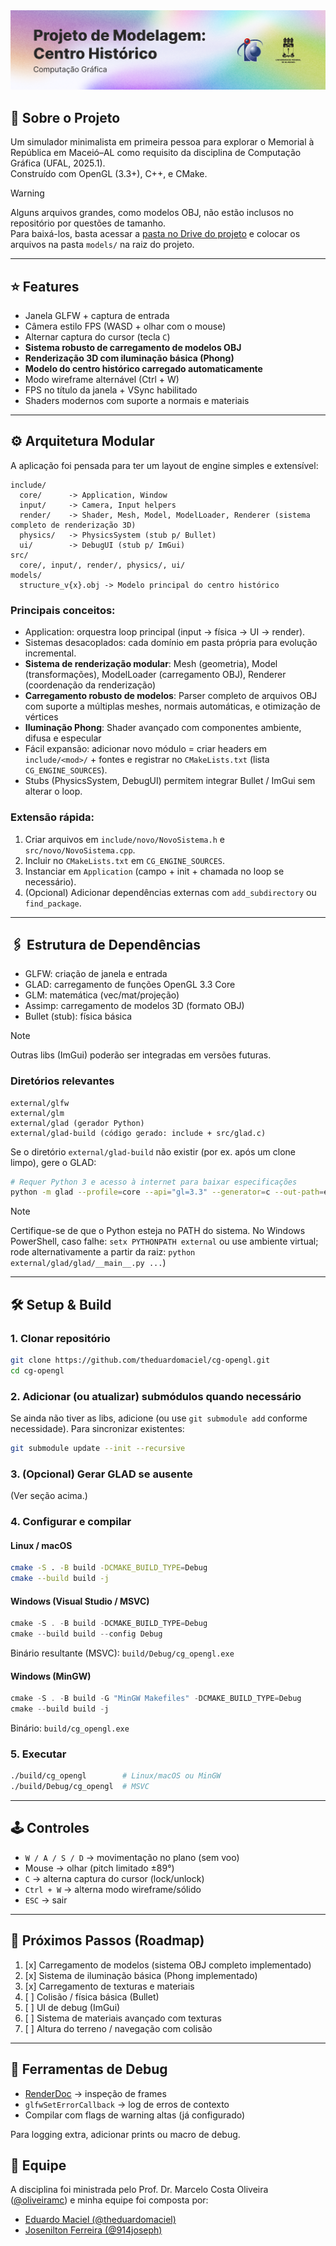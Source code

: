 <picture>
  <source media="(prefers-color-scheme: dark)" srcset="/.github/cover.png">
  <source media="(prefers-color-scheme: light)" srcset="/.github/cover_light.png">
    <img alt="Banner do projeto" src="/.github/cover_light.png">
</picture>

<br />

## 🚶 Sobre o Projeto

Um simulador minimalista em primeira pessoa para explorar o Memorial à República em Maceió–AL como requisito da disciplina de Computação Gráfica (UFAL, 2025.1).  
Construído com OpenGL (3.3+), C++, e CMake.

> [!WARNING]
> Alguns arquivos grandes, como modelos OBJ, não estão inclusos no repositório por questões de tamanho.  
> Para baixá-los, basta acessar a [pasta no Drive do projeto](https://drive.google.com/drive/folders/1HmuZ-jdn9_bICnKb1MeXOPKZ0eIS5S1N?usp=sharing) e colocar os arquivos na pasta `models/` na raiz do projeto.

---

## ⭐ Features
- Janela GLFW + captura de entrada
- Câmera estilo FPS (WASD + olhar com o mouse)
- Alternar captura do cursor (tecla `C`)
- **Sistema robusto de carregamento de modelos OBJ**
- **Renderização 3D com iluminação básica (Phong)**
- **Modelo do centro histórico carregado automaticamente**
- Modo wireframe alternável (Ctrl + W)
- FPS no título da janela + VSync habilitado
- Shaders modernos com suporte a normais e materiais

---

## ⚙️ Arquitetura Modular
A aplicação foi pensada para ter um layout de engine simples e extensível:

```
include/
  core/      -> Application, Window
  input/     -> Camera, Input helpers
  render/    -> Shader, Mesh, Model, ModelLoader, Renderer (sistema completo de renderização 3D)
  physics/   -> PhysicsSystem (stub p/ Bullet)
  ui/        -> DebugUI (stub p/ ImGui)
src/
  core/, input/, render/, physics/, ui/
models/
  structure_v{x}.obj -> Modelo principal do centro histórico
```

### Principais conceitos:
- Application: orquestra loop principal (input -> física -> UI -> render).
- Sistemas desacoplados: cada domínio em pasta própria para evolução incremental.
- **Sistema de renderização modular**: Mesh (geometria), Model (transformações), ModelLoader (carregamento OBJ), Renderer (coordenação da renderização)
- **Carregamento robusto de modelos**: Parser completo de arquivos OBJ com suporte a múltiplas meshes, normais automáticas, e otimização de vértices
- **Iluminação Phong**: Shader avançado com componentes ambiente, difusa e especular
- Fácil expansão: adicionar novo módulo = criar headers em `include/<mod>/` + fontes e registrar no `CMakeLists.txt` (lista `CG_ENGINE_SOURCES`).
- Stubs (PhysicsSystem, DebugUI) permitem integrar Bullet / ImGui sem alterar o loop.

### Extensão rápida:
1. Criar arquivos em `include/novo/NovoSistema.h` e `src/novo/NovoSistema.cpp`.
2. Incluir no `CMakeLists.txt` em `CG_ENGINE_SOURCES`.
3. Instanciar em `Application` (campo + init + chamada no loop se necessário).
4. (Opcional) Adicionar dependências externas com `add_subdirectory` ou `find_package`.

---

## 🖇️ Estrutura de Dependências
- GLFW: criação de janela e entrada
- GLAD: carregamento de funções OpenGL 3.3 Core
- GLM: matemática (vec/mat/projeção)
- Assimp: carregamento de modelos 3D (formato OBJ)
- Bullet (stub): física básica

> [!NOTE]
> Outras libs (ImGui) poderão ser integradas em versões futuras.

### Diretórios relevantes
```
external/glfw
external/glm
external/glad (gerador Python)
external/glad-build (código gerado: include + src/glad.c)
```

Se o diretório `external/glad-build` não existir (por ex. após um clone limpo), gere o GLAD:

```bash
# Requer Python 3 e acesso à internet para baixar especificações
python -m glad --profile=core --api="gl=3.3" --generator=c --out-path=external/glad-build
```

> [!NOTE]
> Certifique-se de que o Python esteja no PATH do sistema.
> No Windows PowerShell, caso falhe: `setx PYTHONPATH external` ou use ambiente virtual; rode alternativamente a partir da raiz: `python external/glad/glad/__main__.py ...`)

---

## 🛠️ Setup & Build

### 1. Clonar repositório
```bash
git clone https://github.com/theduardomaciel/cg-opengl.git
cd cg-opengl
```

### 2. Adicionar (ou atualizar) submódulos quando necessário
Se ainda não tiver as libs, adicione (ou use `git submodule add` conforme necessidade). Para sincronizar existentes:
```bash
git submodule update --init --recursive
```

### 3. (Opcional) Gerar GLAD se ausente
(Ver seção acima.)

### 4. Configurar e compilar

#### Linux / macOS
```bash
cmake -S . -B build -DCMAKE_BUILD_TYPE=Debug
cmake --build build -j
```

#### Windows (Visual Studio / MSVC)
```powershell
cmake -S . -B build -DCMAKE_BUILD_TYPE=Debug
cmake --build build --config Debug
```
Binário resultante (MSVC): `build/Debug/cg_opengl.exe`

#### Windows (MinGW)
```powershell
cmake -S . -B build -G "MinGW Makefiles" -DCMAKE_BUILD_TYPE=Debug
cmake --build build -j
```
Binário: `build/cg_opengl.exe`

### 5. Executar
```bash
./build/cg_opengl        # Linux/macOS ou MinGW
./build/Debug/cg_opengl  # MSVC
```

---

## 🕹️ Controles
* `W / A / S / D` → movimentação no plano (sem voo)
* Mouse → olhar (pitch limitado ±89°)
* `C` → alterna captura do cursor (lock/unlock)
* `Ctrl + W` → alterna modo wireframe/sólido
* `ESC` → sair

---

## 👣 Próximos Passos (Roadmap)
1. [x] Carregamento de modelos (sistema OBJ completo implementado)
2. [x] Sistema de iluminação básica (Phong implementado)
3. [x] Carregamento de texturas e materiais
4. [ ] Colisão / física básica (Bullet)
5. [ ] UI de debug (ImGui)
6. [ ] Sistema de materiais avançado com texturas
7. [ ] Altura do terreno / navegação com colisão

---

## 🐞 Ferramentas de Debug
* [RenderDoc](https://renderdoc.org) → inspeção de frames
* `glfwSetErrorCallback` → log de erros de contexto
* Compilar com flags de warning altas (já configurado)

Para logging extra, adicionar prints ou macro de debug.

## 👥 Equipe
A disciplina foi ministrada pelo Prof. Dr. Marcelo Costa Oliveira ([@oliveiramc](https://github.com/oliveiramc)) e minha equipe foi composta por:

- [Eduardo Maciel (@theduardomaciel)](https://github.com/theduardomaciel)
- [Josenilton Ferreira (@914joseph)](https://github.com/914joseph)